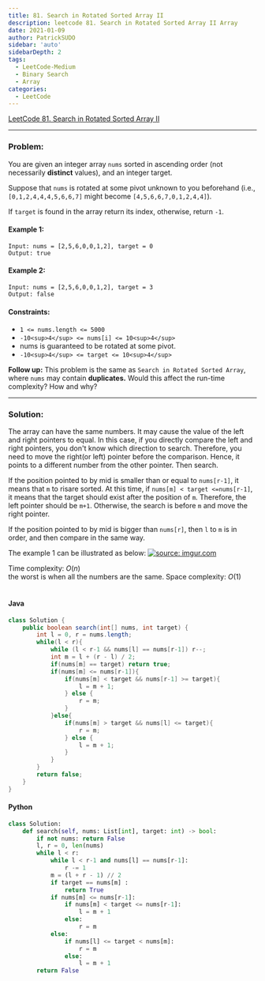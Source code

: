 ```yaml
---
title: 81. Search in Rotated Sorted Array II
description: leetcode 81. Search in Rotated Sorted Array II Array  
date: 2021-01-09
author: PatrickSUDO
sidebar: 'auto'
sidebarDepth: 2
tags: 
  - LeetCode-Medium
  - Binary Search
  - Array
categories:
  - LeetCode
---
```

[LeetCode 81. Search in Rotated Sorted Array II](https://leetcode.com/problems/find-first-and-last-position-of-element-in-sorted-array/)

---
### Problem: <br/>


You are given an integer array `nums` sorted in ascending order (not necessarily **distinct** values), and an integer target.

Suppose that `nums` is rotated at some pivot unknown to you beforehand (i.e., `[0,1,2,4,4,4,5,6,6,7]` might become `[4,5,6,6,7,0,1,2,4,4]`).

If `target` is found in the array return its index, otherwise, return `-1`.


#### Example 1:
    Input: nums = [2,5,6,0,0,1,2], target = 0
    Output: true

#### Example 2:
    Input: nums = [2,5,6,0,0,1,2], target = 3
    Output: false


#### Constraints:

- `1 <= nums.length <= 5000`
- `-10<sup>4</sup> <= nums[i] <= 10<sup>4</sup>`
- nums is guaranteed to be rotated at some pivot.
- `-10<sup>4</sup> <= target <= 10<sup>4</sup>`

**Follow up:** This problem is the same as `Search in Rotated Sorted Array`, where `nums` may contain **duplicates.** Would this affect the run-time complexity? How and why?


---
### Solution: <br/>

The array can have the same numbers. It may cause the value of the left and right pointers to equal. In this case, if you directly compare the left and right pointers, you don't know which direction to search. Therefore, you need to move the right(or left) pointer before the comparison. Hence,  it points to a different number from the other pointer. Then search.

If the position pointed to by mid is smaller than or equal to `nums[r-1]`, it means that `m` to risare sorted. At this time, if `nums[m] < target <=nums[r-1]`, it means that the target should exist after the position of `m`. Therefore,  the left pointer should be `m+1`. Otherwise, the search is before `m` and move the right pointer.

If the position pointed to by mid is bigger than `nums[r]`, then `l` to `m` is in order, and then compare in the same way.

The example 1 can be illustrated as below:
<a href="https://imgur.com/hzyebxN"><img src="https://imgur.com/hzyebxN.png" title="source: imgur.com" /></a>

Time complexity: $O(n)$</br> the worst is when all the numbers are the same.
Space complexity: $O(1)$ 
</br>
</br>

#### Java
```java
class Solution {
    public boolean search(int[] nums, int target) {
        int l = 0, r = nums.length;
        while(l < r){
            while (l < r-1 && nums[l] == nums[r-1]) r--;
            int m = l + (r - l) / 2;
            if(nums[m] == target) return true; 
            if(nums[m] <= nums[r-1]){
                if(nums[m] < target && nums[r-1] >= target){
                    l = m + 1;
                } else {
                    r = m;
                }
            }else{
                if(nums[m] > target && nums[l] <= target){
                    r = m;
                } else {
                    l = m + 1;
                }
            }
        }
        return false;
    }
}
```

#### Python
```python
class Solution:
    def search(self, nums: List[int], target: int) -> bool:
        if not nums: return False
        l, r = 0, len(nums)
        while l < r:
            while l < r-1 and nums[l] == nums[r-1]:
                r -= 1
            m = (l + r - 1) // 2
            if target == nums[m] :
                return True
            if nums[m] <= nums[r-1]:
                if nums[m] < target <= nums[r-1]:
                    l = m + 1
                else:
                    r = m
            else:
                if nums[l] <= target < nums[m]:
                    r = m
                else:
                    l = m + 1
        return False
```




<Disqus shortname="patricksudo" />
